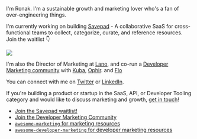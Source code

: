 I'm Ronak. I'm a sustainable growth and marketing lover who's a fan of over-engineering things.

I'm currently working on building [Savepad](https://savepad.app) - A collaborative SaaS for cross-functional teams to collect, categorize, curate, and reference resources. Join the waitlist 👇

[<img src="https://savepad.app/wp-content/uploads/Savepad-By-your-side-when-inspiration-hits.png">](https://savepad.app)

I'm also the Director of Marketing at [Lano](https://lano.io), and co-run a [Developer Marketing community](https://marketingto.dev/) with [Kuba](https://twitter.com/jczakon/), [Ophir](https://www.linkedin.com/in/ophirprusak/). and [Flo](https://twitter.com/fmerian)

You can connect with me on [Twitter](https://twitter.com/gunnyganatra) or [LinkedIn](https://linkedin.com/in/ronakganatra).

If you're building a product or startup in the SaaS, API, or Developer Tooling category and would like to discuss marketing and growth, [get in touch](https://ronakganatra.com/contact)!

- [Join the Savepad waitlist!](https://savepad.app)
- [Join the Developer Marketing Community](https://marketingto.dev)
- [`awesome-marketing` for marketing resources](https://github.com/ronakganatra/awesome-marketing)
- [`awesome-developer-marketing` for developer marketing resources](https://github.com/ronakganatra/awesome-developer-marketing)
